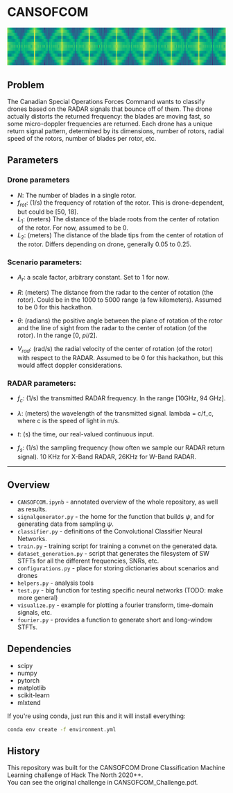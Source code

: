 # CANSOFCOM

![short window fourier transform](img/swstft.png)
## Problem
The Canadian Special Operations Forces Command wants to classify drones based on the RADAR signals that bounce off of them.
The drone actually distorts the returned frequency: the blades are moving fast, so some micro-doppler frequencies are returned.
Each drone has a unique return signal pattern, determined by its dimensions, number of rotors, radial speed of the rotors, number of blades per rotor, etc.

## Parameters
### Drone parameters
- $N$: The number of blades in a single rotor.
- $f_{rot}$: (1/s) the frequency of rotation of the rotor. This is drone-dependent, but could be \[50, 18\].
- $L_1$: (meters) The distance of the blade roots from the center of rotation of the rotor. For now, assumed to be 0.
- $L_2$: (meters) The distance of the blade tips from the center of rotation of the rotor. Differs depending on drone, generally 0.05 to 0.25.

### Scenario parameters:
- $A_r$: a scale factor, arbitrary constant. Set to 1 for now.
- $R$: (meters) The distance from the radar to the center of rotation (the rotor). Could be in the 1000 to 5000 range (a few kilometers). Assumed to be 0 for this hackathon.
- $\theta$: (radians) the positive angle between the plane of rotation of the rotor and the line of sight from the radar to the center of rotation (of the rotor). In the range \[0, $pi/2$\].

- $V_{rad}$: (rad/s) the radial velocity of the center of rotation (of the rotor) with respect to the RADAR. Assumed to be 0 for this hackathon, but this would affect doppler considerations.


### RADAR parameters:
- $f_c$: (1/s) the transmitted RADAR frequency. In the range \[10GHz, 94 GHz\].
- $\lambda$: (meters) the wavelength of the transmitted signal. lambda = c/f_c, where c is the speed of light in m/s.


- $t$: (s) the time, our real-valued continuous input.
- $f_s$: (1/s) the sampling frequency (how often we sample our RADAR return signal). 10 KHz for X-Band RADAR, 26KHz for W-Band RADAR.

---

## Overview
* `CANSOFCOM.ipynb` - annotated overview of the whole repository, as well as results.
* `signalgenerator.py` - the home for the function that builds $\psi$, and for generating data from sampling $\psi$.
* `classifier.py` - definitions of the Convolutional Classifier Neural Networks.
* `train.py` - training script for training a convnet on the generated data.
* `dataset_generation.py` - script that generates the filesystem of SW STFTs for all the different frequencies, SNRs, etc.
* `configurations.py` - place for storing dictionaries about scenarios and drones
* `helpers.py` - analysis tools
* `test.py` - big function for testing specific neural networks (TODO: make more general)
* `visualize.py` - example for plotting a fourier transform, time-domain signals, etc.
* `fourier.py` - provides a function to generate short and long-window STFTs.


## Dependencies

- scipy
- numpy
- pytorch
- matplotlib
- scikit-learn
- mlxtend

If you're using conda, just run this and it will install everything:
```bash
conda env create -f environment.yml
```

## History
This repository was built for the CANSOFCOM Drone Classification Machine Learning challenge of Hack The North 2020++.  
You can see the original challenge in CANSOFCOM_Challenge.pdf.  



